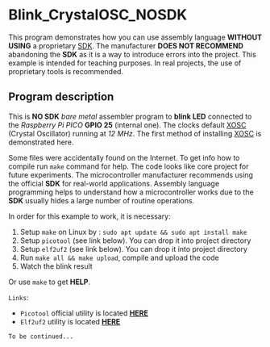 Blink_CrystalOSC_NOSDK
======================
This program demonstrates how you can use assembly language **WITHOUT USING** a proprietary [SDK][picosdk]. The manufacturer **DOES NOT RECOMMEND** abandoning the **SDK** as it is a way to introduce errors into the project. This example is intended for teaching purposes. In real projects, the use of proprietary tools is recommended.

Program description
-------------------
This is **NO SDK** *bare metal* assembler program to **blink LED** connected to the *Raspberry Pi PICO* **GPIO 25** (internal one).
The clocks default [XOSC][xosc] (Crystal Oscillator) running at *12 MHz*.
The first method of installing [XOSC][xosc] is demonstrated here.

Some files were accidentally found on the Internet. To get info how to compile run `make` command for help. The code looks like core project for future experiments. The microcontroller manufacturer recommends using the official **SDK** for real-world applications.
Assembly language programming helps to understand how a microcontroller works due to the **SDK** usually hides a large number of routine operations.

In order for this example to work, it is necessary:
1. Setup `make` on Linux by : `sudo apt update && sudo apt install make`
2. Setup `picotool` (see link below). You can drop it into project directory
3. Setup `elf2uf2` (see link below). You can drop it into project directory
4. Run `make all && make upload`, compile and upload the code
5. Watch the blink result

Or use `make` to get **HELP**.

`Links`:
* `Picotool` official utility is located **[HERE][picotool]**
* `Elf2uf2`  utility is located **[HERE][elf2uf2]**

`To be continued...`

[picosdk]:https://github.com/raspberrypi/pico-sdk.git
[xosc]:https://en.wikipedia.org/wiki/Crystal_oscillator
[picotool]:https://github.com/raspberrypi/picotool.git
[elf2uf2]:https://github.com/rej696/elf2uf2.git
